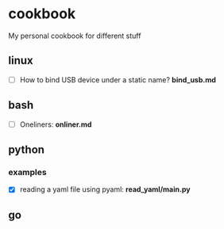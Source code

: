 # cookbook

My personal cookbook for different stuff

## linux

 * [ ] How to bind USB device under a static name? **bind_usb.md**

## bash

 * [ ] Oneliners: **onliner.md**


## python
### examples

* [x] reading a yaml file using pyaml: **read_yaml/main.py**

## go

